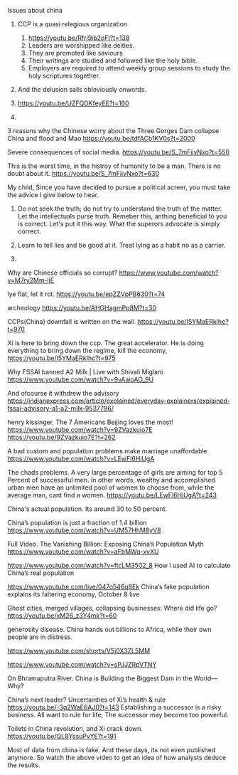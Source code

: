 Issues about china


1. CCP is a quasi relegious organization
   1. https://youtu.be/Rfrj9ib2oFI?t=138
   2. Leaders are worshipped like deities.
   3. They are promoted like saviours
   4. Their writings are studied and followed like the holy bible.
   5. Employers are required to attend weekly group sessions to study the holy scriptures together.

2.  And the delusion sails obleviously onwords.
3.  https://youtu.be/UZFQDKfeyEE?t=160
4.  


3 reasons why the Chinese worry about the Three Gorges Dam collapse
China and flood and Mao
https://youtu.be/tdfACb1KV0s?t=2000


Severe consequences of social media.
https://youtu.be/S_7mFiivNxo?t=550

This is the worst time, in the histroy of humanity to be a man. There is no doubt about it. 
https://youtu.be/S_7mFiivNxo?t=630


My child, Since you have decided to pursue a political acreer, you must take the advice I give below to hear.
1. Do not seek the truth; do not try to understand the truth of the matter. Let the intellectuals purse truth. Remeber this, anthing beneficial to you is correct. Let's put it this way. What the superors advocate is simply correct. 

2. Learn to tell lies and be good at it. Treat lying as a habit no as a carrier. 

3. 

Why are Chinese officials so corrupt?
https://www.youtube.com/watch?v=M7ry2Mm-ljE

lye flat, let it rot.
https://youtu.be/epZZVpPB630?t=74



archeology 
https://youtu.be/AHGHagmPp8M?t=30


CCPs(China) downfall is written on the wall.
https://youtu.be/I5YMaERkIhc?t=970


Xi is here to bring down the ccp. The great accelerator.
He is doing everything to bring down the regime, kill the economy, 
https://youtu.be/I5YMaERkIhc?t=975



Why FSSAI banned A2 Milk | Live with Shivali Miglani
https://www.youtube.com/watch?v=9vAaioAO_9U

And ofcourse it withdrew the advisory
https://indianexpress.com/article/explained/everyday-explainers/explained-fssai-advisory-a1-a2-milk-9537796/


henry kissinger, The 7 Americans Beijing loves the most!
https://www.youtube.com/watch?v=9ZVazkuio7E
https://youtu.be/9ZVazkuio7E?t=262

A bad custom and population problems make marriage unaffordable
https://www.youtube.com/watch?v=LEwFl6HiUgA

The chads problems. A very large percentage of girls are aiming for top 5 Percent of successiful men.
In other words, wealthy and accomplished urban men have an unlimited pool of women to choose from, while the average man, cant find a women. 
https://youtu.be/LEwFl6HiUgA?t=243


China's actual population. Its around 30 to 50 percent. 

China’s population is just a fraction of 1.4 billion
https://www.youtube.com/watch?v=UM57HhM8yV8

Full Video.
The Vanishing Billion: Exposing China’s Population Myth
https://www.youtube.com/watch?v=aFbMWq-xvXU

https://www.youtube.com/watch?v=ftcLM3502_8
How I used AI to calculate China’s real population

https://www.youtube.com/live/047o546q8Ek
China’s fake population explains its faltering economy, October 8 live


Ghost cities, merged villages, collapsing businesses: Where did life go?
https://youtu.be/xM26_z3Y4mk?t=60



generosity disease.
China hands out billions to Africa, while their own people are in distress.

https://www.youtube.com/shorts/V5j0X3ZL5MM




https://www.youtube.com/watch?v=sPJJZRpVTNY

On Bhramaputra River.
China is Building the Biggest Dam in the World—Why?


China’s next leader? Uncertainties of Xi’s health & rule
https://youtu.be/-3q2WaE6AJ0?t=143
Establishing a successor is a risky  business. 
All want to rule for life, 
The successor may become too powerful.

Toilets in China revolution, and Xi crack down. 
https://youtu.be/QL8YssuPvYE?t=191

Most of data from china is fake. And these days, its not even published anymore.
So watch the above video to get an idea of how analysts deduce the results.

